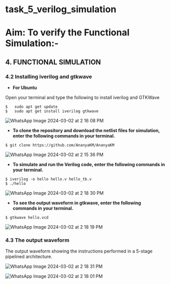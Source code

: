 # task_5_verilog_simulation

# Aim: To verify the Functional Simulation:-

  
## 4. FUNCTIONAL SIMULATION


### 4.2 Installing iverilog and gtkwave

- **For Ubuntu**

 Open your terminal and type the following to install iverilog and GTKWave
 ```
 $   sudo apt get update
 $   sudo apt get install iverilog gtkwave
 ```
![WhatsApp Image 2024-03-02 at 2 16 08 PM](https://github.com/Ananya-KM/Ananya-KM/assets/160317297/7db9c30b-48b8-466c-ab2c-d42d63adacdb)



- **To clone the repository and download the netlist files for simulation, enter the following commands in your terminal.**

 ```
 $ git clone https://github.com/AnanyaKM/AnanyaKM
 
```
![WhatsApp Image 2024-03-02 at 2 15 36 PM](https://github.com/Ananya-KM/Ananya-KM/assets/160317297/fe7fb60f-7adf-48d6-bda5-8cde09d2b82a)


- **To simulate and run the Verilog code, enter the following commands in your terminal.**

```
$ iverilog -o hello hello.v hello_tb.v
$ ./hello

```

![WhatsApp Image 2024-03-02 at 2 18 30 PM](https://github.com/Ananya-KM/Ananya-KM/assets/160317297/3eec8e32-84ef-4658-b7a9-2c5cc3d3b5e6)



- **To see the output waveform in gtkwave, enter the following commands in your terminal.**

`$ gtkwave hello.vcd`


![WhatsApp Image 2024-03-02 at 2 18 19 PM](https://github.com/Ananya-KM/Ananya-KM/assets/160317297/b3b73f1f-aac7-4703-88c0-a731c8eb77e8)



### 4.3 The output waveform

 The output waveform showing the instructions performed in a 5-stage pipelined architecture.
 
![WhatsApp Image 2024-03-02 at 2 18 31 PM](https://github.com/Ananya-KM/Ananya-KM/assets/160317297/19479e1e-3812-47b8-a5e0-3271f86bad0e)


![WhatsApp Image 2024-03-02 at 2 18 01 PM](https://github.com/Ananya-KM/Ananya-KM/assets/160317297/980520eb-1c58-48b2-9350-42cd17b15e89)

